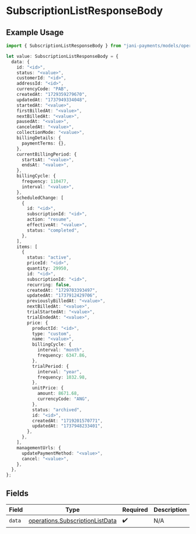 # SubscriptionListResponseBody

## Example Usage

```typescript
import { SubscriptionListResponseBody } from "jani-payments/models/operations";

let value: SubscriptionListResponseBody = {
  data: {
    id: "<id>",
    status: "<value>",
    customerId: "<id>",
    addressId: "<id>",
    currencyCode: "PAB",
    createdAt: "1729359279670",
    updatedAt: "1737949334048",
    startedAt: "<value>",
    firstBilledAt: "<value>",
    nextBilledAt: "<value>",
    pausedAt: "<value>",
    canceledAt: "<value>",
    collectionMode: "<value>",
    billingDetails: {
      paymentTerms: {},
    },
    currentBillingPeriod: {
      startsAt: "<value>",
      endsAt: "<value>",
    },
    billingCycle: {
      frequency: 110477,
      interval: "<value>",
    },
    scheduledChange: [
      {
        id: "<id>",
        subscriptionId: "<id>",
        action: "resume",
        effectiveAt: "<value>",
        status: "completed",
      },
    ],
    items: [
      {
        status: "active",
        priceId: "<id>",
        quantity: 29950,
        id: "<id>",
        subscriptionId: "<id>",
        recurring: false,
        createdAt: "1729703393497",
        updatedAt: "1737912429706",
        previouslyBilledAt: "<value>",
        nextBilledAt: "<value>",
        trialStartedAt: "<value>",
        trialEndedAt: "<value>",
        price: {
          productId: "<id>",
          type: "custom",
          name: "<value>",
          billingCycle: {
            interval: "month",
            frequency: 6347.86,
          },
          trialPeriod: {
            interval: "year",
            frequency: 1032.98,
          },
          unitPrice: {
            amount: 8671.68,
            currencyCode: "ANG",
          },
          status: "archived",
          id: "<id>",
          createdAt: "1719201570771",
          updatedAt: "1737948233401",
        },
      },
    ],
    managementUrls: {
      updatePaymentMethod: "<value>",
      cancel: "<value>",
    },
  },
};
```

## Fields

| Field                                                                              | Type                                                                               | Required                                                                           | Description                                                                        |
| ---------------------------------------------------------------------------------- | ---------------------------------------------------------------------------------- | ---------------------------------------------------------------------------------- | ---------------------------------------------------------------------------------- |
| `data`                                                                             | [operations.SubscriptionListData](../../models/operations/subscriptionlistdata.md) | :heavy_check_mark:                                                                 | N/A                                                                                |